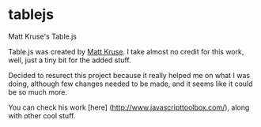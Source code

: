 # tablejs
Matt Kruse's Table.js

Table.js was created by [Matt Kruse](http://www.mattkruse.com). I take almost no credit for this work, well, just a tiny bit for the added stuff.

Decided to resurect this project because it really helped me on what I was doing, although few changes needed to be made, and it seems like it could be so much more.


You can check his work [here] (http://www.javascripttoolbox.com/), along with other cool stuff.
